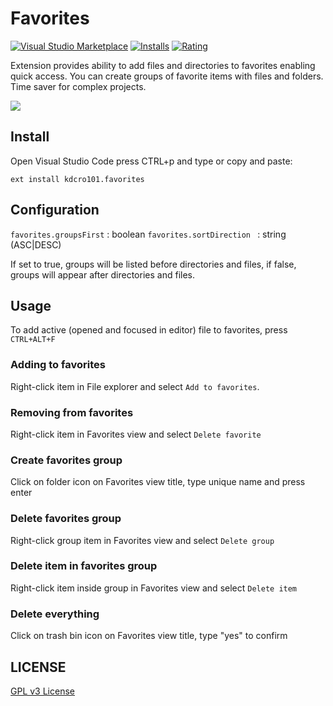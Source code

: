 # Favorites
[![Visual Studio Marketplace](https://img.shields.io/vscode-marketplace/v/kdcro101.favorites.svg)](https://marketplace.visualstudio.com/items?itemName=kdcro101.favorites)
[![Installs](https://img.shields.io/vscode-marketplace/d/kdcro101.favorites.svg)](https://marketplace.visualstudio.com/items?itemName=kdcro101.favorites)
[![Rating](https://img.shields.io/vscode-marketplace/r/kdcro101.favorites.svg)](https://marketplace.visualstudio.com/items?itemName=kdcro101.favorites)

Extension provides ability to add files and directories to favorites enabling quick access.
You can create groups of favorite items with files and folders.
Time saver for complex projects.

![](https://raw.githubusercontent.com/kdcro101/vscode-favorite-items/master/preview/preview.gif)

## Install

Open Visual Studio Code press CTRL+p and type or copy and paste:

`ext install kdcro101.favorites`


## Configuration
`favorites.groupsFirst` : boolean
`favorites.sortDirection ` : string (ASC|DESC)

If set to true, groups will be listed before directories and files, if false, groups will appear after directories and files.

## Usage

To add active (opened and focused in editor) file to favorites, press `CTRL+ALT+F`

### Adding to favorites
Right-click item in File explorer and select `Add to favorites`.
### Removing from favorites
Right-click item in Favorites view and select `Delete favorite`
### Create favorites group
Click on folder icon on Favorites view title, type unique name and press enter
### Delete favorites group
Right-click group item in Favorites view and select `Delete group`
### Delete item in favorites group
Right-click item inside group in Favorites view and select `Delete item`
### Delete everything 
Click on trash bin icon on Favorites view title, type "yes" to confirm

## LICENSE

[GPL v3 License](https://raw.githubusercontent.com/kdcro101/vscode-favorite-items/master/LICENSE)
